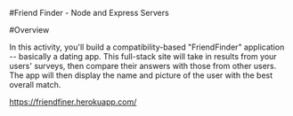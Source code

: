 #Friend Finder - Node and Express Servers <br>


#Overview <br>

In this activity, you'll build a compatibility-based "FriendFinder" application -- basically a dating app. This full-stack site will take in results from your users' surveys, then compare their answers with those from other users. The app will then display the name and picture of the user with the best overall match. 

https://friendfiner.herokuapp.com/
<br>

